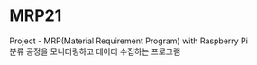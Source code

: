 # MRP21
Project - MRP(Material Requirement Program) with Raspberry Pi<br/>
분류 공정을 모니터링하고 데이터 수집하는 프로그램
